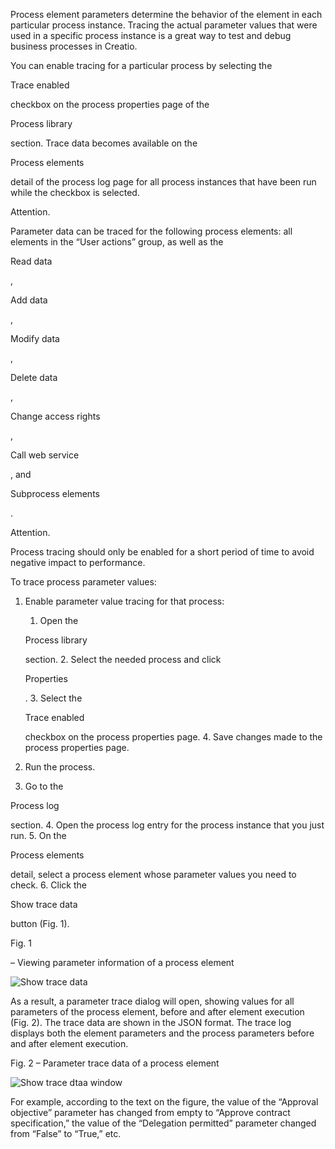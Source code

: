


 Process element
 parameters
 determine the behavior of the element in each particular process instance. Tracing the actual parameter values that were used in a specific process instance is a great way to test and debug business processes in Creatio.
 



 You can enable tracing for a particular process by selecting the
 
 Trace enabled
 
 checkbox on the process properties page of the
 
 Process library
 
 section. Trace data becomes available on the
 
 Process elements
 
 detail of the process log page for all process instances that have been run while the checkbox is selected.
 





 Attention.
 
 Parameter data can be traced for the following process elements: all elements in the “User actions” group, as well as the
 
 Read data
 
 ,
 
 Add data
 
 ,
 
 Modify data
 
 ,
 
 Delete data
 
 ,
 
 Change access rights
 
 ,
 
 Call web service
 
 , and
 
 Subprocess elements
 
 .
 




 Attention.
 
 Process tracing should only be enabled for a short period of time to avoid negative impact to performance.
 




 To trace process parameter values:
 


1. Enable parameter value tracing for that process:
 


	1. Open the
	 
	 Process library
	 
	 section.
	2. Select the needed process and click
	 
	 Properties
	 
	 .
	3. Select the
	 
	 Trace enabled
	 
	 checkbox on the process properties page.
	4. Save changes made to the process properties page.
2. Run the process.
3. Go to the
 
 Process log
 
 section.
4. Open the process log entry for the process instance that you just run.
5. On the
 
 Process elements
 
 detail, select a process element whose parameter values you need to check.
6. Click the
 
 Show trace data
 
 button (Fig. 1).
 





 Fig. 1
 
 – Viewing parameter information of a process element
 


![Show trace data](/docs/sites/en/files/2020-12/scr_chapter_process_monitoring_show_trace_data.png)



 As a result, a parameter trace dialog will open, showing values for all parameters of the process element, before and after element execution (Fig. 2). The trace data are shown in the JSON format. The trace log displays both the element parameters and the process parameters before and after element execution.
 




 Fig. 2 – Parameter trace data of a process element
 


![Show trace dtaa window](/docs/sites/en/files/2020-12/scr_chapter_process_monitoring_show_trace_data_window.png)




 For example, according to the text on the figure, the value of the “Approval objective” parameter has changed from empty to “Approve contract specification,” the value of the “Delegation permitted” parameter changed from “False” to “True,” etc.
 




